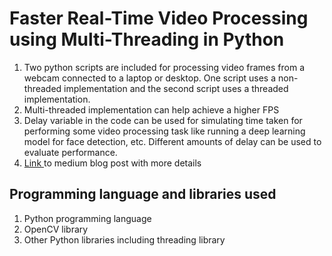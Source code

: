 # Faster Real-Time Video Processing using Multi-Threading in Python
1. Two python scripts are included for processing video frames from a webcam connected to a laptop or desktop. One script uses a non-threaded implementation and the second script uses a threaded implementation. 
2. Multi-threaded implementation can help achieve a higher FPS
3. Delay variable in the code can be used for simulating time taken for performing some video processing task like running a deep learning model for face detection, etc. Different amounts of delay can be used to evaluate performance.
4. <a href='https://gvasu.medium.com/faster-real-time-video-processing-using-multi-threading-in-python-8902589e1055' > Link </a> to medium blog post with more details 
  
## Programming language and libraries used
1. Python programming language
2. OpenCV library 
3. Other Python libraries including threading library

